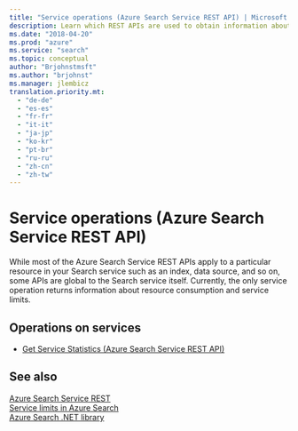 ```yaml
---
title: "Service operations (Azure Search Service REST API) | Microsoft Docs"
description: Learn which REST APIs are used to obtain information about your Azure Search service.
ms.date: "2018-04-20"
ms.prod: "azure"
ms.service: "search"
ms.topic: conceptual
author: "Brjohnstmsft"
ms.author: "brjohnst"
ms.manager: jlembicz
translation.priority.mt:
  - "de-de"
  - "es-es"
  - "fr-fr"
  - "it-it"
  - "ja-jp"
  - "ko-kr"
  - "pt-br"
  - "ru-ru"
  - "zh-cn"
  - "zh-tw"
---
```

# Service operations (Azure Search Service REST API)

While most of the Azure Search Service REST APIs apply to a particular resource in your Search service such as an index, data source, and so on, some APIs are global to the Search service itself. Currently, the only service operation returns information about resource consumption and service limits.

## Operations on services

-   [Get Service Statistics &#40;Azure Search Service REST API&#41;](get-service-statistics.md)  

## See also  
 [Azure Search Service REST](index.md)   
 [Service limits in Azure Search](https://azure.microsoft.com/documentation/articles/search-limits-quotas-capacity/)   
 [Azure Search .NET library](https://msdn.microsoft.com/library/azure/dn951165.aspx)  
